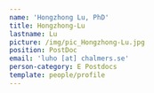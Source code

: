 ```yaml
---
name: 'Hongzhong Lu, PhD'
title: Hongzhong-Lu
lastname: Lu
picture: /img/pic_Hongzhong-Lu.jpg
position: PostDoc
email: 'luho [at] chalmers.se'
person-category: E Postdocs
template: people/profile
---
```


